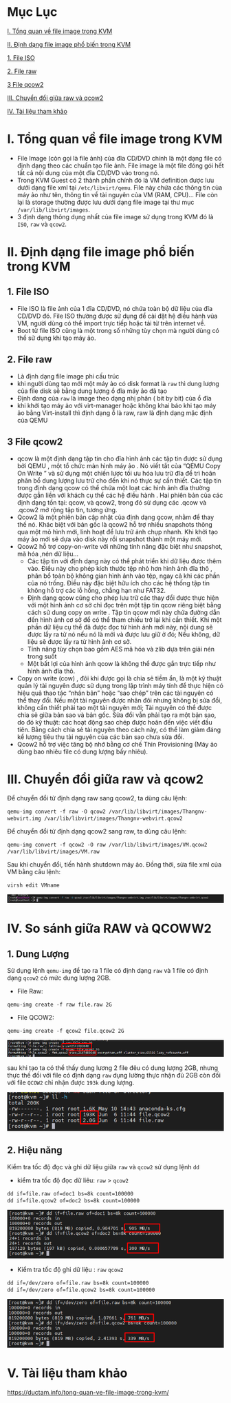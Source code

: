 
# Mục Lục

[I. Tổng quan về file image trong KVM](https://github.com/thang290298/work-Document/blob/master/KVM/Document/file-images-trong-kvm.md#i-t%E1%BB%95ng-quan-v%E1%BB%81-file-image-trong-kvm)

[II. Định dạng file image phổ biến trong KVM](https://github.com/thang290298/work-Document/blob/master/KVM/Document/file-images-trong-kvm.md#ii-%C4%91%E1%BB%8Bnh-d%E1%BA%A1ng-file-image-ph%E1%BB%95-bi%E1%BA%BFn-trong-kvm)

  [1. File ISO](https://github.com/thang290298/work-Document/blob/master/KVM/Document/file-images-trong-kvm.md#1-file-iso)

  [2. File raw](https://github.com/thang290298/work-Document/blob/master/KVM/Document/file-images-trong-kvm.md#2-file-raw)

  [3 File qcow2](https://github.com/thang290298/work-Document/blob/master/KVM/Document/file-images-trong-kvm.md#3-file-qcow2)

[III. Chuyển đổi giữa raw và qcow2](https://github.com/thang290298/work-Document/blob/master/KVM/Document/file-images-trong-kvm.md#iii-chuy%E1%BB%83n-%C4%91%E1%BB%95i-gi%E1%BB%AFa-raw-v%C3%A0-qcow2)

[IV. Tài liệu tham khảo](https://github.com/thang290298/work-Document/blob/master/KVM/Document/file-images-trong-kvm.md#iv-t%C3%A0i-li%E1%BB%87u-tham-kh%E1%BA%A3o)






# I. Tổng quan về file image trong KVM
- File Image (còn gọi là file ảnh) của đĩa CD/DVD chính là một dạng file có định dạng theo các chuẩn tạo file ảnh. File image là một file đóng gói hết tất cả nội dung của một đĩa CD/DVD vào trong nó.
- Trong KVM Guest có 2 thành phần chính đó là VM definition được lưu dưới dạng file xml tại `/etc/libvirt/qemu`. File này chứa các thông tin của máy ảo như tên, thông tin về tài nguyên của VM (RAM, CPU)… File còn lại là storage thường được lưu dưới dạng file image tại thư mục `/var/lib/libvirt/images`.
- 3 định dạng thông dụng nhất của file image sử dụng trong KVM đó là `ISO`, `raw` và `qcow2`.

# II. Định dạng file image phổ biến trong KVM
## 1. File ISO
- File ISO là file ảnh của 1 đĩa CD/DVD, nó chứa toàn bộ dữ liệu của đĩa CD/DVD đó. File ISO thường được sử dụng để cài đặt hệ điều hành vủa VM, người dùng có thể import trực tiếp hoặc tải từ trên internet về.
- Boot từ file ISO cũng là một trong số những tùy chọn mà người dùng có thể sử dụng khi tạo máy ảo.
## 2. File raw
- Là định dạng file image phi cấu trúc
- khi người dùng tạo mới một máy ảo có disk format là `raw` thì dung lượng của file disk sẽ bằng dung lượng ổ đĩa máy ảo đã tạo
- Định dang của `raw` là image theo dạng nhị phân ( bit by bit) của ổ đĩa
- khi khởi tạo máy ảo với virt-manager hoặc không khai báo khi tạo máy ảo bằng Virt-install thì định dạng ổ là raw, raw là định dạng mặc định của QEMU
## 3 File qcow2
- qcow là một định dạng tập tin cho đĩa hình ảnh các tập tin được sử dụng bởi QEMU , một tổ chức màn hình máy ảo . Nó viết tắt của “QEMU Copy On Write ” và sử dụng một chiến lược tối ưu hóa lưu trữ đĩa để trì hoãn phân bổ dung lượng lưu trữ cho đến khi nó thực sự cần thiết. Các tập tin trong định dạng qcow có thể chứa một loạt các hình ảnh đĩa thường được gắn liền với khách cụ thể các hệ điều hành . Hai phiên bản của các định dạng tồn tại: qcow, và qcow2, trong đó sử dụng các .qcow và .qcow2 mở rộng tập tin, tương ứng.
- Qcow2 là một phiên bản cập nhật của định dạng qcow, nhằm để thay thế nó. Khác biệt với bản gốc là qcow2 hỗ trợ nhiều snapshots thông qua một mô hình mới, linh hoạt để lưu trữ ảnh chụp nhanh. Khi khởi tạo máy ảo mới sẽ dựa vào disk này rồi snapshot thành một máy mới.
- Qcow2 hỗ trợ copy-on-write với những tính năng đặc biệt như snapshot, mã hóa ,nén dữ liệu…
   - Các tập tin với định dạng này có thể phát triển khi dữ liệu được thêm vào. Điều này cho phép kích thước tệp nhỏ hơn hình ảnh đĩa thô , phân bổ toàn bộ không gian hình ảnh vào tệp, ngay cả khi các phần của nó trống. Điều này đặc biệt hữu ích cho các hệ thống tập tin không hỗ trợ các lỗ hổng, chẳng hạn như FAT32.
   - Định dạng qcow cũng cho phép lưu trữ các thay đổi được thực hiện với một hình ảnh cơ sở chỉ đọc trên một tập tin qcow riêng biệt bằng cách sử dung copy on write . Tập tin qcow mới này chứa đường dẫn đến hình ảnh cơ sở để có thể tham chiếu trở lại khi cần thiết. Khi một phần dữ liệu cụ thể đã được đọc từ hình ảnh mới này, nội dung sẽ được lấy ra từ nó nếu nó là mới và được lưu giữ ở đó; Nếu không, dữ liệu sẽ được lấy ra từ hình ảnh cơ sở.
   - Tính năng tùy chọn bao gồm AES mã hóa và zlib dựa trên giải nén trong suốt
   - Một bất lợi của hình ảnh qcow là không thể được gắn trực tiếp như hình ảnh đĩa thô.
- Copy on write (cow) , đôi khi được gọi là chia sẻ tiềm ẩn, là một kỹ thuật quản lý tài nguyên được sử dụng trong lập trình máy tính để thực hiện có hiệu quả thao tác “nhân bản” hoặc “sao chép” trên các tài nguyên có thể thay đổi. Nếu một tài nguyên được nhân đôi nhưng không bị sửa đổi, không cần thiết phải tạo một tài nguyên mới; Tài nguyên có thể được chia sẻ giữa bản sao và bản gốc. Sửa đổi vẫn phải tạo ra một bản sao, do đó kỹ thuật: các hoạt động sao chép được hoãn đến việc viết đầu tiên. Bằng cách chia sẻ tài nguyên theo cách này, có thể làm giảm đáng kể lượng tiêu thụ tài nguyên của các bản sao chưa sửa đổi.
- Qcow2 hỗ trợ việc tăng bộ nhớ bằng cơ chế Thin Provisioning (Máy ảo dùng bao nhiêu file có dung lượng bấy nhiêu).

# III. Chuyển đổi giữa raw và qcow2
Để chuyển đổi từ định dạng raw sang qcow2, ta dùng câu lệnh:
```
qemu-img convert -f raw -O qcow2 /var/lib/libvirt/images/Thangnv-webvirt.img /var/lib/libvirt/images/Thangnv-webvirt.qcow2
```

Để chuyển đổi từ định dạng qcow2 sang raw, ta dùng câu lệnh:

```
qemu-img convert -f qcow2 -O raw /var/lib/libvirt/images/VM.qcow2 /var/lib/libvirt/images/VM.raw

```
Sau khi chuyển đổi, tiến hành shutdown máy ảo. Đồng thời, sửa file xml của VM bằng câu lệnh:

```
virsh edit VMname
```

<img src="../Images/createkvm/raw-qcow2.png">

# IV. So sánh giữa RAW và QCOWW2

## 1. Dung Lượng

Sử dụng lệnh `qemu-img` để tạo ra 1 file có định dạng `raw` và 1 file có định dạng `qcow2` có mức dung lượng 2GB.

- File Raw:
```
qemu-img create -f raw file.raw 2G
```

- File QCOW2:
```
qemu-img create -f qcow2 file.qcow2 2G
```
<img src="../Images/10.png">

sau khi tạo ta có thể thấy dung lương 2 file đêu có dung lượng 2GB, nhưng thực thế đối với file có định dạng `raw` dụng lường thực nhận đủ 2GB còn đối với file `QCOW2` chỉ nhận được `193k` dung lượng.

<img src="../Images/11.png">

## 2. Hiệu năng

 Kiểm tra tốc độ đọc và ghi dữ liệu giữa `raw` và `qcow2` sử dụng lệnh `dd`

- kiểm tra tốc độ đọc dữ liêu: `raw` > `qcow2`
```
dd if=file.raw of=doc1 bs=8k count=100000
dd if=file.qcow2 of=doc2 bs=8k count=100000
```
<img src="../Images/12.png">

- Kiểm tra tốc độ ghi dữ liệu : `raw`  `qcow2`
```
dd if=/dev/zero of=file.raw bs=8k count=100000
dd if=/dev/zero of=file.qcow2 bs=8k count=100000
```
<img src="../Images/13.png">



# V. Tài liệu tham khảo

https://ductam.info/tong-quan-ve-file-image-trong-kvm/